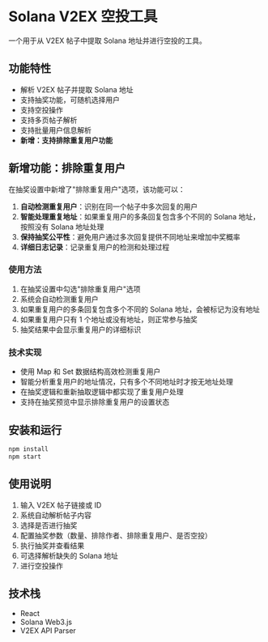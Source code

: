 # Solana V2EX 空投工具

一个用于从 V2EX 帖子中提取 Solana 地址并进行空投的工具。

## 功能特性

- 解析 V2EX 帖子并提取 Solana 地址
- 支持抽奖功能，可随机选择用户
- 支持空投操作
- 支持多页帖子解析
- 支持批量用户信息解析
- **新增：支持排除重复用户功能**

## 新增功能：排除重复用户

在抽奖设置中新增了"排除重复用户"选项，该功能可以：

1. **自动检测重复用户**：识别在同一个帖子中多次回复的用户
2. **智能处理重复地址**：如果重复用户的多条回复包含多个不同的 Solana 地址，按照没有 Solana 地址处理
3. **保持抽奖公平性**：避免用户通过多次回复提供不同地址来增加中奖概率
4. **详细日志记录**：记录重复用户的检测和处理过程

### 使用方法

1. 在抽奖设置中勾选"排除重复用户"选项
2. 系统会自动检测重复用户
3. 如果重复用户的多条回复包含多个不同的 Solana 地址，会被标记为没有地址
4. 如果重复用户只有 1 个地址或没有地址，则正常参与抽奖
5. 抽奖结果中会显示重复用户的详细标识

### 技术实现

- 使用 Map 和 Set 数据结构高效检测重复用户
- 智能分析重复用户的地址情况，只有多个不同地址时才按无地址处理
- 在抽奖逻辑和重新抽取逻辑中都实现了重复用户处理
- 支持在抽奖预览中显示排除重复用户的设置状态

## 安装和运行

```bash
npm install
npm start
```

## 使用说明

1. 输入 V2EX 帖子链接或 ID
2. 系统自动解析帖子内容
3. 选择是否进行抽奖
4. 配置抽奖参数（数量、排除作者、排除重复用户、是否空投）
5. 执行抽奖并查看结果
6. 可选择解析缺失的 Solana 地址
7. 进行空投操作

## 技术栈

- React
- Solana Web3.js
- V2EX API Parser

